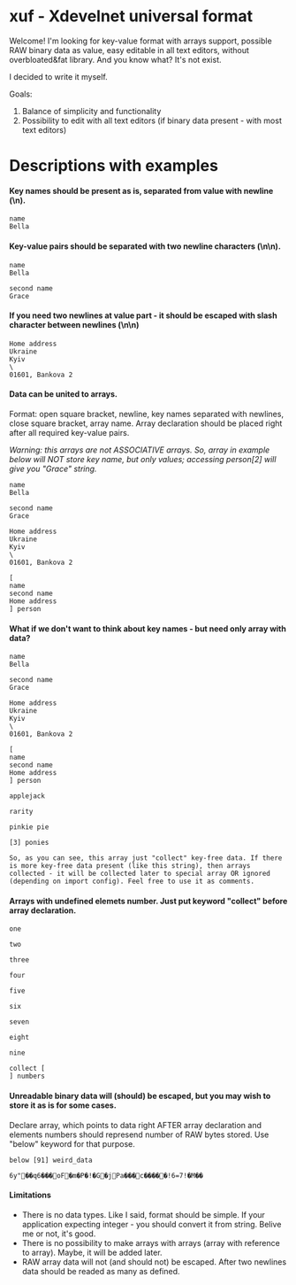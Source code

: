 # xuf - Xdevelnet universal format

Welcome! I'm looking for key-value format with arrays support, possible RAW binary data as value, easy editable in all text editors, without overbloated&fat library. And you know what? It's not exist.

I decided to write it myself.

Goals:
1) Balance of simplicity and functionality
2) Possibility to edit with all text editors (if binary data present - with most text editors)

# Descriptions with examples

#### Key names should be present as is, separated from value with newline (\n).
```
name
Bella
```
#### Key-value pairs should be separated with two newline characters (\n\n).
```
name
Bella

second name
Grace
```
#### If you need two newlines at value part - it should be escaped with slash character between newlines (\n\\n)
```
Home address
Ukraine
Kyiv
\
01601, Bankova 2
```
#### Data can be united to arrays.
Format: open square bracket, newline, key names separated with newlines, close square bracket, array name. Array declaration should be placed right after all required key-value pairs.

*Warning: this arrays are not ASSOCIATIVE arrays. So, array in example below will NOT store key name, but only values; accessing person[2] will give you "Grace" string.*

```
name
Bella

second name
Grace

Home address
Ukraine
Kyiv
\
01601, Bankova 2

[
name
second name
Home address
] person
```
#### What if we don't want to think about key names - but need only array with data?
```
name
Bella

second name
Grace

Home address
Ukraine
Kyiv
\
01601, Bankova 2

[
name
second name
Home address
] person

applejack

rarity

pinkie pie

[3] ponies

So, as you can see, this array just "collect" key-free data. If there is more key-free data present (like this string), then arrays collected - it will be collected later to special array OR ignored (depending on import config). Feel free to use it as comments.
```
#### Arrays with undefined elemets number. Just put keyword "collect" before array declaration.
```
one

two

three

four

five

six

seven

eight

nine

collect [
] numbers
```
#### Unreadable binary data will (should) be escaped, but you may wish to store it as is for some cases.
Declare array, which points to data right AFTER array declaration and elements numbers should represend number of RAW bytes stored. Use "below" keyword for that purpose.
```
below [91] weird_data

6y"��q6���oF�m�P�!�G�jPa���c�����!6=7!�M��
```
#### Limitations

 * There is no data types. Like I said, format should be simple. If your application expecting integer - you should convert it from string. Belive me or not, it's good.
 * There is no possibility to make arrays with arrays (array with reference to array). Maybe, it will be added later.
 * RAW array data will not (and should not) be escaped. After two newlines data should be readed as many as defined.
